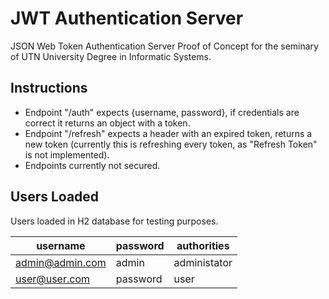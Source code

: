 # JWT Authentication Server
JSON Web Token Authentication Server Proof of Concept for the seminary of UTN University Degree in Informatic Systems.

## Instructions
- Endpoint "/auth" expects {username, password}, if credentials are correct it returns an object with a token.
- Endpoint "/refresh" expects a header with an expired token, returns a new token (currently this is refreshing every token, as "Refresh Token" is not implemented).
- Endpoints currently not secured.

## Users Loaded

Users loaded in H2 database for testing purposes.
 
|username|password|authorities|
|--------|--------|-----------|
|admin@admin.com|admin|administator|
|user@user.com|password|user|
